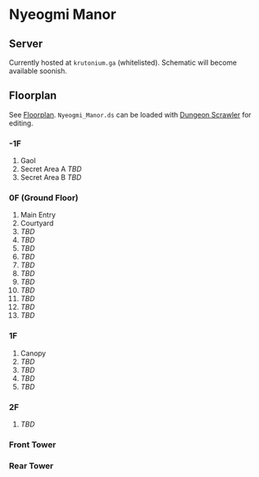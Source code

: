 # Nyeogmi Manor 

## Server
Currently hosted at `krutonium.ga` (whitelisted). Schematic will become available soonish.

## Floorplan
See [Floorplan](floorplan).
`Nyeogmi_Manor.ds` can be loaded with [Dungeon Scrawler](https://probabletrain.itch.io/dungeon-scrawl) for editing.
### -1F
1. Gaol
2. Secret Area A *TBD*
3. Secret Area B *TBD*
### 0F (Ground Floor)
1. Main Entry
2. Courtyard
3. *TBD*
4. *TBD*
5. *TBD*
6. *TBD*
7. *TBD*
8. *TBD*
9. *TBD*
10. *TBD*
11. *TBD*
12. *TBD*
13. *TBD*
### 1F
1. Canopy
2. *TBD*
3. *TBD*
4. *TBD*
5. *TBD*
### 2F
1. *TBD*
### Front Tower
### Rear Tower
